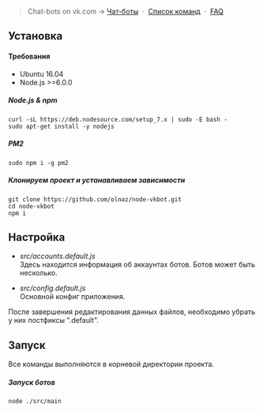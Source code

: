 
> Chat-bots on vk.com →
> [Чат-боты](https://vk.com/botsforchats) &nbsp;&middot;&nbsp;
> [Список команд](https://vk.com/page-110327182_51316051) &nbsp;&middot;&nbsp;
> [FAQ](https://vk.com/page-110327182_51827803)

## Установка
#### Требования
* Ubuntu 16.04
* Node.js >=6.0.0

##### Node.js & npm
```
curl -sL https://deb.nodesource.com/setup_7.x | sudo -E bash -
sudo apt-get install -y nodejs
```

##### PM2
```
sudo npm i -g pm2
```

##### Клонируем проект и устанавливаем зависимости
```
git clone https://github.com/olnaz/node-vkbot.git
cd node-vkbot
npm i
```

## Настройка
* _src/accounts.default.js_  
Здесь находится информация об аккаунтах ботов. Ботов может быть несколько.

* _src/config.default.js_  
Основной конфиг приложения.

После завершения редактирования данных файлов, необходимо убрать у них постфиксы ".default".

## Запуск
Все команды выполняются в корневой директории проекта.  

##### Запуск ботов
```
node ./src/main
```
```
